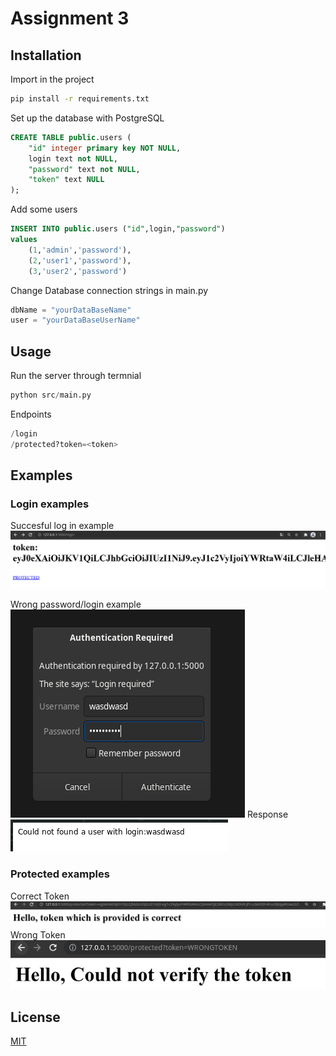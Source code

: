 # Assignment 3


## Installation

Import in the project
```bash
pip install -r requirements.txt
```
Set up the database with PostgreSQL
```sql
CREATE TABLE public.users (
	"id" integer primary key NOT NULL,
    login text not NULL,
	"password" text not NULL,
	"token" text NULL
);
```
Add some users
```sql
INSERT INTO public.users ("id",login,"password") 
values 
    (1,'admin','password'), 
    (2,'user1','password'), 
    (3,'user2','password')
```
Change Database connection strings in main.py
```python
dbName = "yourDataBaseName"
user = "yourDataBaseUserName"
```
## Usage

Run the server through termnial

```python
python src/main.py
```

Endpoints
```python
/login
/protected?token=<token>
```

## Examples

### Login examples
Succesful log in example
![Login](/Assignment3/assets/1.png)

Wrong password/login example
![WrongPass](/Assignment3/assets/WrongPass.png)
Response
![PassResponse](/Assignment3/assets/wrongPassResponse.png)

### Protected examples
Correct Token
![Correct](/Assignment3/assets/correct.png)
Wrong Token
![WrongToken](/Assignment3/assets/wrongtoken.png)


## License
[MIT](LICENSE.md)
